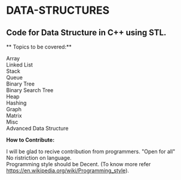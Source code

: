 # DATA-STRUCTURES

## Code for Data Structure in C++ using STL.

** Topics to be covered:**

Array  
Linked List  
Stack  
Queue  
Binary Tree  
Binary Search Tree  
Heap  
Hashing  
Graph  
Matrix  
Misc  
Advanced Data Structure  

**How to Contribute:**

I will be glad to recive contribution from programmers. "Open for all"  
No ristriction on language.  
Programming style should be Decent. (To know more refer https://en.wikipedia.org/wiki/Programming_style).  
